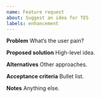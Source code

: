 ```yaml
---
name: Feature request
about: Suggest an idea for TES
labels: enhancement
---
```


**Problem**
What’s the user pain?

**Proposed solution**
High-level idea.

**Alternatives**
Other approaches.

**Acceptance criteria**
Bullet list.

**Notes**
Anything else.